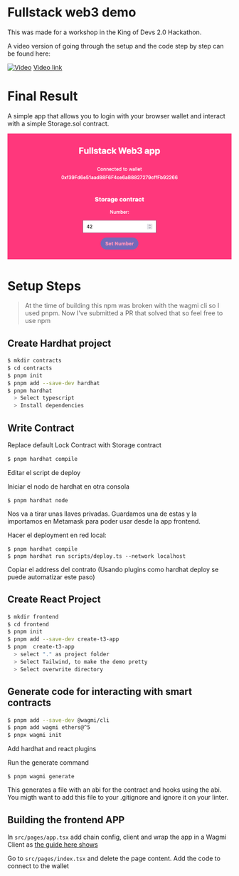 # Fullstack web3 demo

This was made for a workshop in the King of Devs 2.0 Hackathon.

A video version of going through the setup and the code step by step can be found here:


[![Video](https://img.youtube.com/vi/fhLlgfIrElI/maxresdefault.jpg)](https://www.youtube.com/live/fhLlgfIrElI?feature=share&t=13712)
[Video link](https://www.youtube.com/live/fhLlgfIrElI?feature=share&t=13712)

# Final Result
A simple app that allows you to login with your browser wallet and interact with a simple Storage.sol contract.

![image](https://github.com/Eyon42/KoD-Fullstack-Demo/raw/main/Screenshot%202023-04-18%20at%2022.05.01.png)

# Setup Steps

> At the time of building this npm was broken with the wagmi cli so I used pnpm. Now I've submitted a PR that solved that so feel free to use npm

## Create Hardhat project

```bash
$ mkdir contracts
$ cd contracts
$ pnpm init
$ pnpm add --save-dev hardhat
$ pnpm hardhat
  > Select typescript
  > Install dependencies
```

## Write Contract

Replace default Lock Contract with Storage contract

```bash
$ pnpm hardhat compile
```
Editar el script de deploy

Iniciar el nodo de hardhat en otra consola
```
$ pnpm hardhat node
```
Nos va a tirar unas llaves privadas. Guardamos una de estas y la importamos en Metamask para poder usar desde la app frontend.

Hacer el deployment en red local:
```
$ pnpm hardhat compile
$ pnpm hardhat run scripts/deploy.ts --network localhost
```
Copiar el address del contrato (Usando plugins como hardhat deploy se puede automatizar este paso)

## Create React Project

```bash
$ mkdir frontend
$ cd frontend
$ pnpm init
$ pnpm add --save-dev create-t3-app
$ pnpm  create-t3-app
  > select "." as project folder
  > Select Tailwind, to make the demo pretty
  > Select overwrite directory
```

## Generate code for interacting with smart contracts

```bash
$ pnpm add --save-dev @wagmi/cli
$ pnpm add wagmi ethers@^5
$ pnpx wagmi init
```

Add hardhat and react plugins

Run the generate command 
```
$ pnpm wagmi generate
```

This generates a file with an abi for the contract and hooks using the abi. You migth want to add this file to your .gitignore and ignore it on your linter.

## Building the frontend APP

In `src/pages/app.tsx` add chain config, client and wrap the app in a Wagmi Client as [the guide here shows](https://wagmi.sh/react/getting-started)

Go to `src/pages/index.tsx` and delete the page content.
Add the code to connect to the wallet
